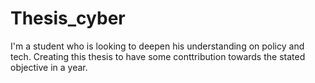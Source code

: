 # Thesis_cyber
 
 I'm a student who is looking to deepen his understanding on policy and tech. Creating this thesis to have some conttribution towards the stated objective in a year.
